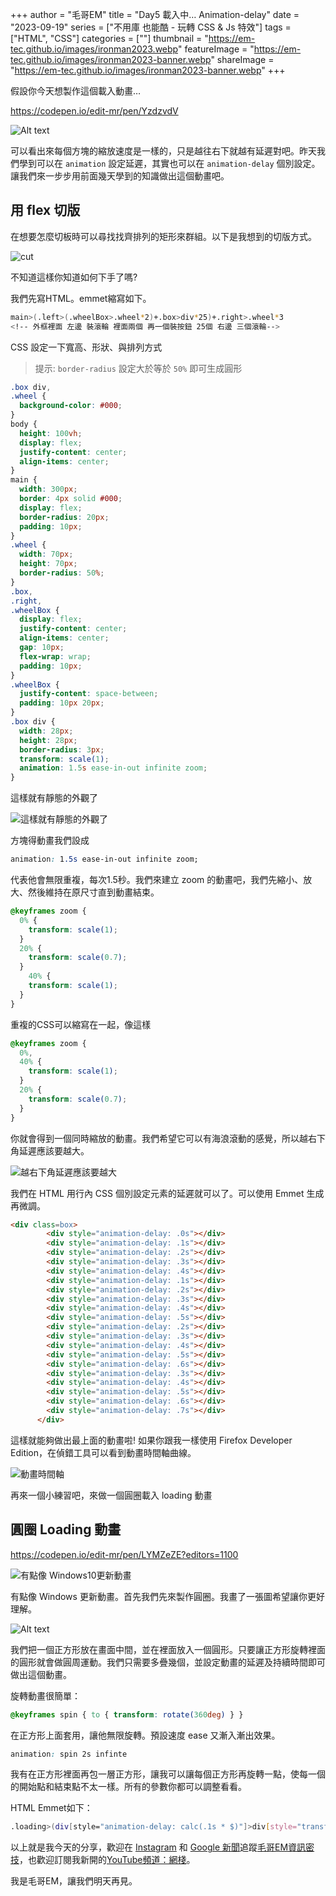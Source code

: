 +++
author = "毛哥EM"
title = "Day5 載入中… Animation-delay"
date = "2023-09-19"
series = ["不用庫 也能酷 - 玩轉 CSS & Js 特效"]
tags = ["HTML", "CSS"]
categories = [""]
thumbnail = "https://em-tec.github.io/images/ironman2023.webp"
featureImage = "https://em-tec.github.io/images/ironman2023-banner.webp"
shareImage = "https://em-tec.github.io/images/ironman2023-banner.webp"
+++

假設你今天想製作這個載入動畫…
<!--more-->
https://codepen.io/edit-mr/pen/YzdzvdV

![Alt text](https://em-tec.github.io/post/2023ironman-5/loading.gif)

可以看出來每個方塊的縮放速度是一樣的，只是越往右下就越有延遲對吧。昨天我們學到可以在 `animation` 設定延遲，其實也可以在 `animation-delay` 個別設定。讓我們來一步步用前面幾天學到的知識做出這個動畫吧。

## 用 flex 切版

在想要怎麼切板時可以尋找找齊排列的矩形來群組。以下是我想到的切版方式。

![cut](https://em-tec.github.io/post/2023ironman-5/cut.webp)

不知道這樣你知道如何下手了嗎?

我們先寫HTML。emmet縮寫如下。

```bash
main>(.left>(.wheelBox>.wheel*2)+.box>div*25)+.right>.wheel*3
<!-- 外框裡面 左邊 裝滾輪 裡面兩個 再一個裝按鈕 25個 右邊 三個滾輪-->
```

CSS 設定一下寬高、形狀、與排列方式

> 提示: `border-radius` 設定大於等於 `50%` 即可生成圓形
> 

```css
.box div,
.wheel {
  background-color: #000;
}
body {
  height: 100vh;
  display: flex;
  justify-content: center;
  align-items: center;
}
main {
  width: 300px;
  border: 4px solid #000;
  display: flex;
  border-radius: 20px;
  padding: 10px;
}
.wheel {
  width: 70px;
  height: 70px;
  border-radius: 50%;
}
.box,
.right,
.wheelBox {
  display: flex;
  justify-content: center;
  align-items: center;
  gap: 10px;
  flex-wrap: wrap;
  padding: 10px;
}
.wheelBox {
  justify-content: space-between;
  padding: 10px 20px;
}
.box div {
  width: 28px;
  height: 28px;
  border-radius: 3px;
  transform: scale(1);
  animation: 1.5s ease-in-out infinite zoom;
}
```

這樣就有靜態的外觀了

![這樣就有靜態的外觀了](https://em-tec.github.io/post/2023ironman-5/layout.webp)

方塊得動畫我們設成

```css
animation: 1.5s ease-in-out infinite zoom;
```

代表他會無限重複，每次1.5秒。我們來建立 zoom 的動畫吧，我們先縮小、放大、然後維持在原尺寸直到動畫結束。

```css
@keyframes zoom {
  0% {
    transform: scale(1);
  }
  20% {
    transform: scale(0.7);
  }
	40% {
    transform: scale(1);
  }
}
```

重複的CSS可以縮寫在一起，像這樣

```css
@keyframes zoom {
  0%,
  40% {
    transform: scale(1);
  }
  20% {
    transform: scale(0.7);
  }
}
```

你就會得到一個同時縮放的動畫。我們希望它可以有海浪滾動的感覺，所以越右下角延遲應該要越大。

![越右下角延遲應該要越大](https://em-tec.github.io/post/2023ironman-5/rainbow.webp)

我們在 HTML 用行內 CSS 個別設定元素的延遲就可以了。可以使用 Emmet 生成再微調。

```html
<div class=box>
        <div style="animation-delay: .0s"></div>
        <div style="animation-delay: .1s"></div>
        <div style="animation-delay: .2s"></div>
        <div style="animation-delay: .3s"></div>
        <div style="animation-delay: .4s"></div>
        <div style="animation-delay: .1s"></div>
        <div style="animation-delay: .2s"></div>
        <div style="animation-delay: .3s"></div>
        <div style="animation-delay: .4s"></div>
        <div style="animation-delay: .5s"></div>
        <div style="animation-delay: .2s"></div>
        <div style="animation-delay: .3s"></div>
        <div style="animation-delay: .4s"></div>
        <div style="animation-delay: .5s"></div>
        <div style="animation-delay: .6s"></div>
        <div style="animation-delay: .3s"></div>
        <div style="animation-delay: .4s"></div>
        <div style="animation-delay: .5s"></div>
        <div style="animation-delay: .6s"></div>
        <div style="animation-delay: .7s"></div>
      </div>
```

這樣就能夠做出最上面的動畫啦! 如果你跟我一樣使用 Firefox Developer Edition，在偵錯工具可以看到動畫時間軸曲線。

![動畫時間軸](https://em-tec.github.io/post/2023ironman-5/f12.webp)

再來一個小練習吧，來做一個圓圈載入 loading 動畫

## 圓圈 Loading 動畫

https://codepen.io/edit-mr/pen/LYMZeZE?editors=1100

![有點像 Windows10更新動畫](https://em-tec.github.io/post/2023ironman-5/spin.gif)

有點像 Windows 更新動畫。首先我們先來製作圓圈。我畫了一張圖希望讓你更好理解。

![Alt text](https://em-tec.github.io/post/2023ironman-5/spin.webp)

我們把一個正方形放在畫面中間，並在裡面放入一個圓形。只要讓正方形旋轉裡面的圓形就會做圓周運動。我們只需要多疊幾個，並設定動畫的延遲及持續時間即可做出這個動畫。

旋轉動畫很簡單：

```css
@keyframes spin { to { transform: rotate(360deg) } }
```

在正方形上面套用，讓他無限旋轉。預設速度 ease 又漸入漸出效果。

```css
animation: spin 2s infinte
```

我有在正方形裡面再包一層正方形，讓我可以讓每個正方形再旋轉一點，使每一個的開始點和結束點不太一樣。所有的參數你都可以調整看看。

HTML Emmet如下：

```bash
.loading>(div[style="animation-delay: calc(.1s * $)"]>div[style="transform:rotate(calc(-15deg * $))"])*8
```

以上就是我今天的分享，歡迎在 [Instagram](https://www.instagram.com/em.tec.blog) 和 [Google 新聞](https://news.google.com/publications/CAAqBwgKMKXLvgswsubVAw?ceid=TW:zh-Hant&oc=3)追蹤[毛哥EM資訊密技](https://em-tec.github.io/)，也歡迎訂閱我新開的[YouTube頻道：網棧](https://www.youtube.com/@webpallet)。

我是毛哥EM，讓我們明天再見。
